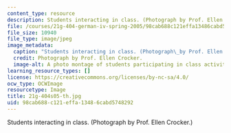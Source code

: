```yaml
---
content_type: resource
description: Students interacting in class. (Photograph by Prof. Ellen Crocker.)
file: /courses/21g-404-german-iv-spring-2005/98cab688c121effa13486cabd5748292_21g-404s05-th.jpg
file_size: 10940
file_type: image/jpeg
image_metadata:
  caption: "Students interacting in class. (Photograph\_by Prof. Ellen Crocker.)"
  credit: Photograph by Prof. Ellen Crocker.
  image-alt: A photo montage of students participating in class activities.
learning_resource_types: []
license: https://creativecommons.org/licenses/by-nc-sa/4.0/
ocw_type: OCWImage
resourcetype: Image
title: 21g-404s05-th.jpg
uid: 98cab688-c121-effa-1348-6cabd5748292
---
```

Students interacting in class. (Photograph by Prof. Ellen Crocker.)